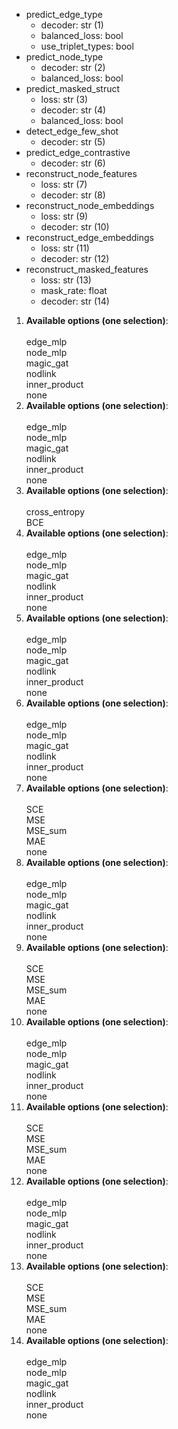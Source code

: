 <div class="annotate">

<ul>
    <li class='bullet'><span class="key">predict_edge_type</span>
    <ul>
        <li class='no-bullet'><span class="key-leaf">decoder</span>: <span class="value">str (1)</span></li>
        <li class='no-bullet'><span class="key-leaf">balanced_loss</span>: <span class="value">bool</span></li>
        <li class='no-bullet'><span class="key-leaf">use_triplet_types</span>: <span class="value">bool</span></li>
    </ul>
    </li>
    <li class='bullet'><span class="key">predict_node_type</span>
    <ul>
        <li class='no-bullet'><span class="key-leaf">decoder</span>: <span class="value">str (2)</span></li>
        <li class='no-bullet'><span class="key-leaf">balanced_loss</span>: <span class="value">bool</span></li>
    </ul>
    </li>
    <li class='bullet'><span class="key">predict_masked_struct</span>
    <ul>
        <li class='no-bullet'><span class="key-leaf">loss</span>: <span class="value">str (3)</span></li>
        <li class='no-bullet'><span class="key-leaf">decoder</span>: <span class="value">str (4)</span></li>
        <li class='no-bullet'><span class="key-leaf">balanced_loss</span>: <span class="value">bool</span></li>
    </ul>
    </li>
    <li class='bullet'><span class="key">detect_edge_few_shot</span>
    <ul>
        <li class='no-bullet'><span class="key-leaf">decoder</span>: <span class="value">str (5)</span></li>
    </ul>
    </li>
    <li class='bullet'><span class="key">predict_edge_contrastive</span>
    <ul>
        <li class='no-bullet'><span class="key-leaf">decoder</span>: <span class="value">str (6)</span></li>
    </ul>
    </li>
    <li class='bullet'><span class="key">reconstruct_node_features</span>
    <ul>
        <li class='no-bullet'><span class="key-leaf">loss</span>: <span class="value">str (7)</span></li>
        <li class='no-bullet'><span class="key-leaf">decoder</span>: <span class="value">str (8)</span></li>
    </ul>
    </li>
    <li class='bullet'><span class="key">reconstruct_node_embeddings</span>
    <ul>
        <li class='no-bullet'><span class="key-leaf">loss</span>: <span class="value">str (9)</span></li>
        <li class='no-bullet'><span class="key-leaf">decoder</span>: <span class="value">str (10)</span></li>
    </ul>
    </li>
    <li class='bullet'><span class="key">reconstruct_edge_embeddings</span>
    <ul>
        <li class='no-bullet'><span class="key-leaf">loss</span>: <span class="value">str (11)</span></li>
        <li class='no-bullet'><span class="key-leaf">decoder</span>: <span class="value">str (12)</span></li>
    </ul>
    </li>
    <li class='bullet'><span class="key">reconstruct_masked_features</span>
    <ul>
        <li class='no-bullet'><span class="key-leaf">loss</span>: <span class="value">str (13)</span></li>
        <li class='no-bullet'><span class="key-leaf">mask_rate</span>: <span class="value">float</span></li>
        <li class='no-bullet'><span class="key-leaf">decoder</span>: <span class="value">str (14)</span></li>
    </ul>
    </li>
</ul>

</div>

1. <b>Available options (one selection)</b>:<br><br>edge_mlp<br>node_mlp<br>magic_gat<br>nodlink<br>inner_product<br>none
2. <b>Available options (one selection)</b>:<br><br>edge_mlp<br>node_mlp<br>magic_gat<br>nodlink<br>inner_product<br>none
3. <b>Available options (one selection)</b>:<br><br>cross_entropy<br>BCE
4. <b>Available options (one selection)</b>:<br><br>edge_mlp<br>node_mlp<br>magic_gat<br>nodlink<br>inner_product<br>none
5. <b>Available options (one selection)</b>:<br><br>edge_mlp<br>node_mlp<br>magic_gat<br>nodlink<br>inner_product<br>none
6. <b>Available options (one selection)</b>:<br><br>edge_mlp<br>node_mlp<br>magic_gat<br>nodlink<br>inner_product<br>none
7. <b>Available options (one selection)</b>:<br><br>SCE<br>MSE<br>MSE_sum<br>MAE<br>none
8. <b>Available options (one selection)</b>:<br><br>edge_mlp<br>node_mlp<br>magic_gat<br>nodlink<br>inner_product<br>none
9. <b>Available options (one selection)</b>:<br><br>SCE<br>MSE<br>MSE_sum<br>MAE<br>none
10. <b>Available options (one selection)</b>:<br><br>edge_mlp<br>node_mlp<br>magic_gat<br>nodlink<br>inner_product<br>none
11. <b>Available options (one selection)</b>:<br><br>SCE<br>MSE<br>MSE_sum<br>MAE<br>none
12. <b>Available options (one selection)</b>:<br><br>edge_mlp<br>node_mlp<br>magic_gat<br>nodlink<br>inner_product<br>none
13. <b>Available options (one selection)</b>:<br><br>SCE<br>MSE<br>MSE_sum<br>MAE<br>none
14. <b>Available options (one selection)</b>:<br><br>edge_mlp<br>node_mlp<br>magic_gat<br>nodlink<br>inner_product<br>none
